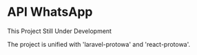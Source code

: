 # API WhatsApp

This Project Still Under Development

The project is unified with 'laravel-protowa' and 'react-protowa'.
